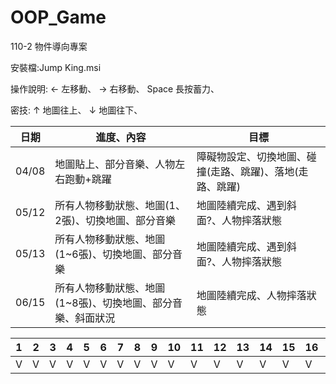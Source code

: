 # OOP_Game
110-2 物件導向專案

安裝檔:Jump King.msi

操作說明:
← 左移動、
→ 右移動、
Space 長按蓄力、

密技:
↑ 地圖往上、
↓ 地圖往下、

|日期|進度、內容|目標|
| ---- | ---- | ---- |
|04/08|地圖貼上、部分音樂、人物左右跑動+跳躍|障礙物設定、切換地圖、碰撞(走路、跳躍)、落地(走路、跳躍)|
|05/12|所有人物移動狀態、地圖(1、2張)、切換地圖、部分音樂|地圖陸續完成、遇到斜面?、人物摔落狀態|
|05/13|所有人物移動狀態、地圖(1~6張)、切換地圖、部分音樂|地圖陸續完成、遇到斜面?、人物摔落狀態|
|06/15|所有人物移動狀態、地圖(1~8張)、切換地圖、部分音樂、斜面狀況|地圖陸續完成、人物摔落狀態|

   
   
|1|2|3|4|5|6|7|8|9|10|11|12|13|14|15|16|17|18|19|20|21|22|23|24|25|26|27|28|29|30|31|32|33|34|35|36|37|38|39|40|41|42|43|
| ---- | ---- | ---- | ---- | ---- | ---- | ---- | ---- | ---- | ---- | ---- | ---- | ---- | ---- | ---- | ---- | ---- | ---- | ---- | ---- | ---- | ---- | ---- | ---- | ---- | ---- | ---- | ---- | ---- | ---- | ---- | ---- | ---- | ---- | ---- | ---- | ---- | ---- | ---- | ---- | ---- | ---- | ---- |
|V|V|V|V|V|V|V|V|V|V|V|V|V|V|V|V|V|V|V|V|V|V|V|V|V|V|V|V|V|V|V|V|V|V|V|V|V|V|V|V|V|V|V|

